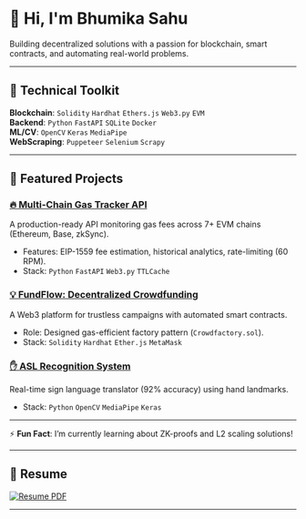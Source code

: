 # 👋 Hi, I'm Bhumika Sahu  



Building decentralized solutions with a passion for blockchain, smart contracts, and automating real-world problems.  

---

## 🔧 **Technical Toolkit**  
**Blockchain**: `Solidity` `Hardhat` `Ethers.js` `Web3.py` `EVM`  
**Backend**: `Python` `FastAPI` `SQLite` `Docker`  
**ML/CV**: `OpenCV` `Keras` `MediaPipe`  
**WebScraping**: `Puppeteer` `Selenium` `Scrapy`  

---

## 🚀 **Featured Projects**  

### [🔥 Multi-Chain Gas Tracker API](https://github.com/Bhumika987/Multi-Chain-Gas-Tracker-API)  
A production-ready API monitoring gas fees across 7+ EVM chains (Ethereum, Base, zkSync).  
- Features: EIP-1559 fee estimation, historical analytics, rate-limiting (60 RPM).  
- Stack: `Python` `FastAPI` `Web3.py` `TTLCache`  

### [💡 FundFlow: Decentralized Crowdfunding](https://github.com/Bhumika987/FundFlow)  
A Web3 platform for trustless campaigns with automated smart contracts.  
- Role: Designed gas-efficient factory pattern (`Crowdfactory.sol`).  
- Stack: `Solidity` `Hardhat` `Ether.js` `MetaMask`  

### [✋ ASL Recognition System](https://github.com/Bhumika987/ASL-Translator)  
Real-time sign language translator (92% accuracy) using hand landmarks.  
- Stack: `Python` `OpenCV` `MediaPipe` `Keras`
  
---

⚡ **Fun Fact**: I’m currently learning about ZK-proofs and L2 scaling solutions! 

---

## 📄 **Resume**  
[![Resume PDF](https://img.shields.io/badge/Download_Resume-%23FF0000?style=for-the-badge&logo=adobeacrobatreader)]((https://github.com/Bhumika987/Bhumika987/raw/main/My_resume.Bhumika.pdf))  


---
 
